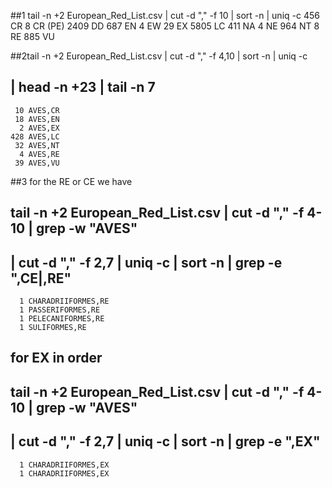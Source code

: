 ##1 tail -n +2 European_Red_List.csv | cut -d "," -f 10 | sort -n | uniq -c
    456 CR
      8 CR (PE)
   2409 DD
    687 EN
      4 EW
     29 EX
   5805 LC
    411 NA
      4 NE
    964 NT
      8 RE
    885 VU


##2tail -n +2 European_Red_List.csv | cut -d "," -f 4,10 | sort -n | uniq -c 
## | head -n +23 | tail -n 7
     10 AVES,CR
     18 AVES,EN
      2 AVES,EX
    428 AVES,LC
     32 AVES,NT
      4 AVES,RE
     39 AVES,VU

##3 for the RE or CE we have
## tail -n +2 European_Red_List.csv | cut -d "," -f 4-10 | grep -w "AVES" 
## | cut -d "," -f 2,7 | uniq -c | sort -n | grep -e ",CE\|,RE"
      1 CHARADRIIFORMES,RE
      1 PASSERIFORMES,RE
      1 PELECANIFORMES,RE
      1 SULIFORMES,RE
## for EX in order
## tail -n +2 European_Red_List.csv | cut -d "," -f 4-10 | grep -w "AVES" 
## | cut -d "," -f 2,7 | uniq -c | sort -n | grep -e ",EX"
      1 CHARADRIIFORMES,EX
      1 CHARADRIIFORMES,EX
	
